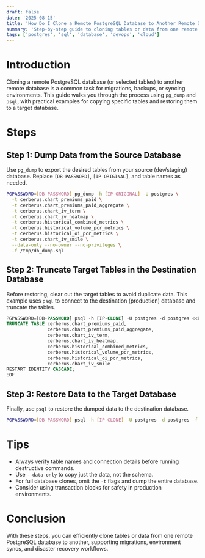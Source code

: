 ```yaml
---
draft: false
date: '2025-08-15'
title: 'How Do I Clone a Remote PostgreSQL Database to Another Remote Database?'
summary: 'Step-by-step guide to cloning tables or data from one remote PostgreSQL database to another using pg_dump and psql.'
tags: ['postgres', 'sql', 'database', 'devops', 'cloud']
---
```


# Introduction

Cloning a remote PostgreSQL database (or selected tables) to another remote database is a common task for migrations, backups, or syncing environments. This guide walks you through the process using `pg_dump` and `psql`, with practical examples for copying specific tables and restoring them to a target database.

# Steps

## Step 1: Dump Data from the Source Database

Use `pg_dump` to export the desired tables from your source (dev/staging) database. Replace `[DB-PASSWORD]`, `[IP-ORIGINAL]`, and table names as needed.

```sh
PGPASSWORD=[DB-PASSWORD] pg_dump -h [IP-ORIGINAL] -U postgres \
  -t cerberus.chart_premiums_paid \
  -t cerberus.chart_premiums_paid_aggregate \
  -t cerberus.chart_iv_term \
  -t cerberus.chart_iv_heatmap \
  -t cerberus.historical_combined_metrics \
  -t cerberus.historical_volume_pcr_metrics \
  -t cerberus.historical_oi_pcr_metrics \
  -t cerberus.chart_iv_smile \
  --data-only --no-owner --no-privileges \
  -f /tmp/db_dump.sql
```

## Step 2: Truncate Target Tables in the Destination Database

Before restoring, clear out the target tables to avoid duplicate data. This example uses `psql` to connect to the destination (production) database and truncate the tables.

```sql
PGPASSWORD=[DB-PASSWORD] psql -h [IP-CLONE] -U postgres -d postgres <<EOF
TRUNCATE TABLE cerberus.chart_premiums_paid,
               cerberus.chart_premiums_paid_aggregate,
               cerberus.chart_iv_term,
               cerberus.chart_iv_heatmap,
               cerberus.historical_combined_metrics,
               cerberus.historical_volume_pcr_metrics,
               cerberus.historical_oi_pcr_metrics,
               cerberus.chart_iv_smile
RESTART IDENTITY CASCADE;
EOF
```

## Step 3: Restore Data to the Target Database

Finally, use `psql` to restore the dumped data to the destination database.

```sh
PGPASSWORD=[DB-PASSWORD] psql -h [IP-CLONE] -U postgres -d postgres -f /tmp/db_dump.sql
```

# Tips

- Always verify table names and connection details before running destructive commands.
- Use `--data-only` to copy just the data, not the schema.
- For full database clones, omit the `-t` flags and dump the entire database.
- Consider using transaction blocks for safety in production environments.

# Conclusion

With these steps, you can efficiently clone tables or data from one remote PostgreSQL database to another, supporting migrations, environment syncs, and disaster recovery workflows.
